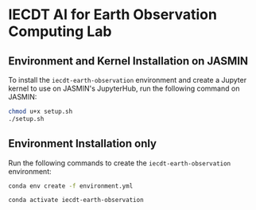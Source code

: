 # IECDT AI for Earth Observation Computing Lab

## Environment and Kernel Installation on JASMIN
To install the `iecdt-earth-observation` environment and create a Jupyter kernel to use on JASMIN's JupyterHub, run the following command on JASMIN:

```bash
chmod u+x setup.sh
./setup.sh
```

## Environment Installation only

Run the following commands to create the `iecdt-earth-observation` environment:

```bash
conda env create -f environment.yml

conda activate iecdt-earth-observation
```
